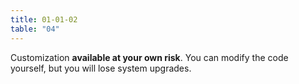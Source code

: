```yaml
---
title: 01-01-02 
table: "04"
---
```

Customization <b>available at your own risk</b>. You can modify the code yourself, but you will lose system upgrades.
